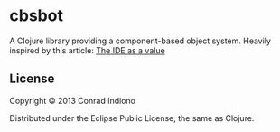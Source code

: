 # cbsbot

A Clojure library providing a component-based object system.
Heavily inspired by this article: [The IDE as a value](http://www.chris-granger.com/2013/01/24/the-ide-as-data/)

## License

Copyright © 2013 Conrad Indiono

Distributed under the Eclipse Public License, the same as Clojure.
